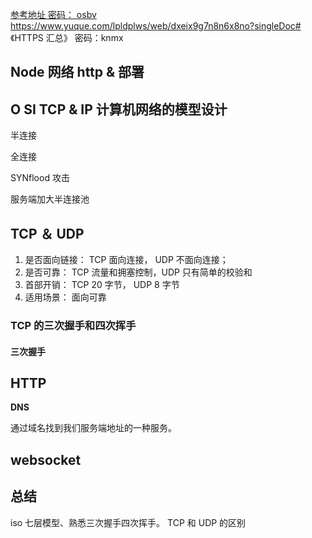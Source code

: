 [参考地址 密码： osbv](https://www.yuque.com/lpldplws/web/gqimym?singleDoc#)
https://www.yuque.com/lpldplws/web/dxeix9g7n8n6x8no?singleDoc# 《HTTPS 汇总》 密码：knmx

## Node 网络 http & 部署

## O SI TCP & IP 计算机网络的模型设计

半连接

全连接

SYNflood 攻击

服务端加大半连接池

## TCP ＆ UDP

1. 是否面向链接： TCP 面向连接， UDP 不面向连接；
2. 是否可靠： TCP 流量和拥塞控制，UDP 只有简单的校验和
3. 首部开销： TCP 20 字节， UDP 8 字节
4. 适用场景： 面向可靠

### TCP 的三次握手和四次挥手

#### 三次握手

## HTTP

**DNS**

通过域名找到我们服务端地址的一种服务。

## websocket

## 总结

iso 七层模型、熟悉三次握手四次挥手。 TCP 和 UDP 的区别
